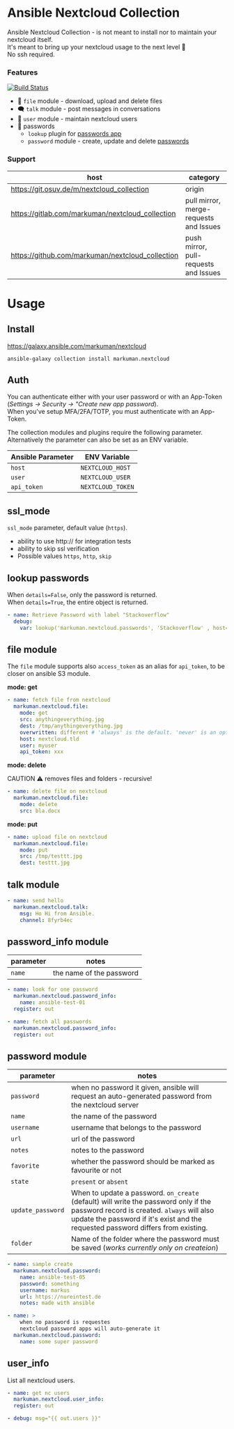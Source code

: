 # Ansible Nextcloud Collection

Ansible Nextcloud Collection - is not meant to install nor to maintain your nextcloud itself.  
It's meant to bring up your nextcloud usage to the next level 🚀  
No ssh required.

### Features

[![Build Status](https://drone.osuv.de/api/badges/m/nextcloud_collection/status.svg)](https://drone.osuv.de/m/nextcloud_collection)

* 💾 `file` module - download, upload and delete files
* 🗨 `talk` module - post messages in conversations
* 👥 `user` module - maintain nextcloud users
* 🔑 passwords
    * `lookup` plugin for [passwords app](https://apps.nextcloud.com/apps/passwords)
    * `password` module - create, update and delete [passwords](https://apps.nextcloud.com/apps/passwords)

### Support


| **host** | **category** |
| --- | --- |
| https://git.osuv.de/m/nextcloud_collection | origin |
| https://gitlab.com/markuman/nextcloud_collection | pull mirror, merge-requests and Issues |
| https://github.com/markuman/nextcloud_collection | push mirror, pull-requests and Issues |

# Usage

## Install

https://galaxy.ansible.com/markuman/nextcloud

`ansible-galaxy collection install markuman.nextcloud`

## Auth

You can authenticate either with your user password or with an App-Token (_Settings -> Security -> "Create new app password_).  
When you've setup MFA/2FA/TOTP, you must authenticate with an App-Token.

The collection modules and plugins require the following parameter. Alternatively the parameter can also be set as an ENV variable.

| **Ansible Parameter** | **ENV Variable** |
| --- | --- |
| `host` | `NEXTCLOUD_HOST` |
| `user` | `NEXTCLOUD_USER` |
| `api_token` | `NEXTCLOUD_TOKEN` |

## ssl_mode

`ssl_mode` parameter, default value (`https`).  
* ability to use http:// for integration tests
* ability to skip ssl verification
* Possible values `https`, `http`, `skip`

## lookup passwords

When `details=False`, only the password is returned.  
When `details=True`, the entire object is returned.

```yml
- name: Retrieve Password with label "Stackoverflow"
  debug:
    var: lookup('markuman.nextcloud.passwords', 'Stackoverflow' , host='nextcloud.tld', user='ansible', api_token='some-token', details=False)
```

## file module

The `file` module supports also `access_token` as an alias for `api_token`, to be closer on ansible S3 module.

**mode: get**
```yml
- name: fetch file from nextcloud
  markuman.nextcloud.file:
    mode: get
    src: anythingeverything.jpg
    dest: /tmp/anythingeverything.jpg
    overwritten: different # 'always' is the default. 'never' is an option too.
    host: nextcloud.tld
    user: myuser
    api_token: xxx
```

**mode: delete**

CAUTION ⚠ removes files and folders - recursive!

```yml
- name: delete file on nextcloud
  markuman.nextcloud.file:
    mode: delete
    src: bla.docx
```

**mode: put**

```yml
- name: upload file on nextcloud
  markuman.nextcloud.file:
    mode: put
    src: /tmp/testtt.jpg
    dest: testtt.jpg
```

## talk module

```yml
- name: send hello
  markuman.nextcloud.talk:
    msg: Ho Hi from Ansible.
    channel: 8fyrb4ec
```

## password_info module

| parameter | notes |
| --- | --- |
| `name` | the name of the password |

```yml
- name: look for one password
  markuman.nextcloud.password_info:
    name: ansible-test-01
  register: out

- name: fetch all passwords
  markuman.nextcloud.password_info:
  register: out
```

## password module

| parameter | notes |
| --- | --- |
| `password` | when no password it given, ansible will request an auto-generated password from the nextcloud server |
| `name` | the name of the password |
| `username` | username that belongs to the password |
| `url` | url of the password |
| `notes` | notes to the password |
| `favorite` | whether the password should be marked as favourite or not |
| `state` | `present` or `absent` |
| `update_password` | When to update a password. `on_create` (default) will write the password only if the password record is created. `always` will also update the password if it's exist and the requested password differs from existing. |
| `folder` | Name of the folder where the password must be saved (_works currently only on createion_) |



```yml
- name: sample create
  markuman.nextcloud.password:
    name: ansible-test-05
    password: something
    username: markus
    url: https://nureintest.de
    notes: made with ansible

- name: >
    when no password is requestes
    nextcloud password apps will auto-generate it
  markuman.nextcloud.password:
    name: some super password
```

## user_info

List all nextcloud users.

```yml
- name: get nc users
  markuman.nextcloud.user_info:
  register: out

- debug: msg="{{ out.users }}"
```
